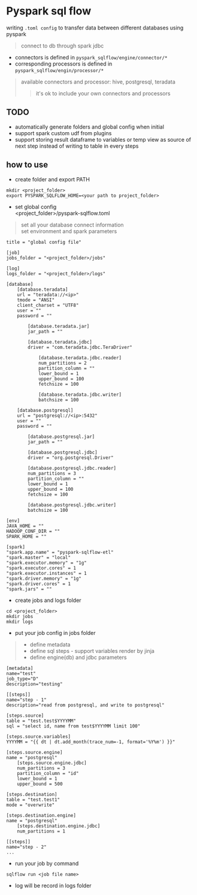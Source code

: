 # Pyspark sql flow

writing `.toml config` to transfer data between different databases using pyspark
> connect to db through spark jdbc

* connectors is defined in `pyspark_sqlflow/engine/connector/*`
* corresponding processors is defined in `pyspark_sqlflow/engin/processor/*`
> available connectors and processor: hive, postgresql, teradata
>> it's ok to include your own connectors and processors

## TODO
* automatically generate folders and global config when initial
* support spark custom udf from plugins
* support storing result dataframe to variables or temp view as source of next step instead of writing to table in every steps

## how to use
* create folder and export PATH
```
mkdir <project_folder>
export PYSPARK_SQLFLOW_HOME=<your path to project_folder>
```

* set global config<br/>
<project_folder>/pyspark-sqlflow.toml
> set all your database connect information<br/>
> set environment and spark parameters
```
title = "global config file"

[job]
jobs_folder = "<project_folder>/jobs"

[log]
logs_folder = "<project_folder>/logs"

[database]
    [database.teradata]
    url = "teradata://<ip>"
    tmode = "ANSI"
    client_charset = "UTF8"
    user = ""
    password = ""

        [database.teradata.jar]
        jar_path = ""

        [database.teradata.jdbc]
        driver = "com.teradata.jdbc.TeraDriver"

            [database.teradata.jdbc.reader]
            num_partitions = 2
            partition_column = ""
            lower_bound = 1
            upper_bound = 100
            fetchsize = 100

            [database.teradata.jdbc.writer]
            batchsize = 100

    [database.postgresql]
    url = "postgresql://<ip>:5432"
    user = ""
    password = ""

        [database.postgresql.jar]
        jar_path = ""

        [database.postgresql.jdbc]
        driver = "org.postgresql.Driver"

        [database.postgresql.jdbc.reader]
        num_partitions = 3
        partition_column = ""
        lower_bound = 1
        upper_bound = 100
        fetchsize = 100

        [database.postgresql.jdbc.writer]
        batchsize = 100

[env]
JAVA_HOME = ""
HADOOP_CONF_DIR = ""
SPARK_HOME = ""

[spark]
"spark.app.name" = "pyspark-sqlflow-etl"
"spark.master" = "local"
"spark.executor.memory" = "1g"
"spark.executor.cores" = 1
"spark.executor.instances" = 1
"spark.driver.memory" = "1g"
"spark.driver.cores" = 1
"spark.jars" = ""

```

* create jobs and logs folder
```
cd <project_folder>
mkdir jobs
mkdir logs
```

* put your job config in jobs folder
> * define metadata<br/>
> * define sql steps - support variables render by jinja<br/>
> * define engine(db) and jdbc parameters
```
[metadata]
name="test"
job_type="D"
description="testing"

[[steps]]
name="step - 1"
description="read from postgresql, and write to postgresql"

[steps.source]
table = "test.test$YYYYMM"
sql = "select id, name from test$YYYYMM limit 100"

[steps.source.variables]
YYYYMM = "{{ dt | dt.add_month(trace_num=-1, format='%Y%m') }}"

[steps.source.engine]
name = "postgresql"
    [steps.source.engine.jdbc]
    num_partitions = 3
    partition_column = "id"
    lower_bound = 1
    upper_bound = 500

[steps.destination]
table = "test.test1"
mode = "overwrite"

[steps.destination.engine]
name = "postgresql"
    [steps.destination.engine.jdbc]
    num_partitions = 1

[[steps]]
name="step - 2"
...
```

* run your job by command
```
sqlflow run <job file name>
```

* log will be record in logs folder

